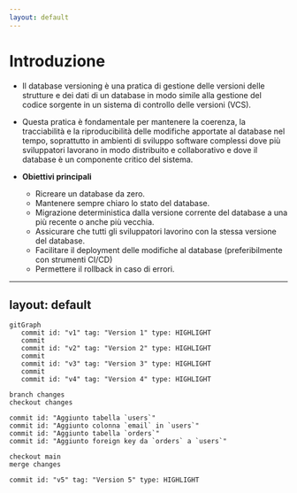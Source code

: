 ```yaml
---
layout: default
---
```


# Introduzione

<v-clicks depth="2">

- Il database versioning è una pratica di gestione delle versioni delle strutture e dei dati di un database in modo simile 
alla gestione del codice sorgente in un sistema di controllo delle versioni (VCS). 

- Questa pratica è fondamentale per mantenere la coerenza, la tracciabilità e la riproducibilità delle modifiche apportate 
al database nel tempo, soprattutto in ambienti di sviluppo software complessi dove più sviluppatori lavorano in modo
distribuito e collaborativo e dove il database è un componente critico del sistema.

- **Obiettivi principali**
  - Ricreare un database da zero.
  - Mantenere sempre chiaro lo stato del database.
  - Migrazione deterministica dalla versione corrente del database a una più recente o anche più vecchia.
  - Assicurare che tutti gli sviluppatori lavorino con la stessa versione del database.
  - Facilitare il deployment delle modifiche al database (preferibilmente con strumenti CI/CD)
  - Permettere il rollback in caso di errori.

</v-clicks>

<!--
Alla pari di qualunque progetto software (C/C++, Erlang, Java, etc.) anche per le DDL/DML del database dovremmo arrivare a una situazione di versioning come quella mostrata da questo grafo.

Soffermarsi un attimo per spiegare il minimo indispensabile su questo diagramma.
-->

---
layout: default
---

<div class="slidev-layout center h-full grid place-content-center">

```mermaid {scale: 1}
gitGraph
   commit id: "v1" tag: "Version 1" type: HIGHLIGHT
   commit
   commit id: "v2" tag: "Version 2" type: HIGHLIGHT
   commit
   commit id: "v3" tag: "Version 3" type: HIGHLIGHT
   commit
   commit id: "v4" tag: "Version 4" type: HIGHLIGHT

branch changes
checkout changes

commit id: "Aggiunto tabella `users`"
commit id: "Aggiunto colonna `email` in `users`"
commit id: "Aggiunto tabella `orders`"
commit id: "Aggiunto foreign key da `orders` a `users`"

checkout main
merge changes

commit id: "v5" tag: "Version 5" type: HIGHLIGHT
```

</div>

<!--
Adesso vedremo quali sono i componenti chiave necessari per raggiungere gli obiettivi del database versioning.
-->
